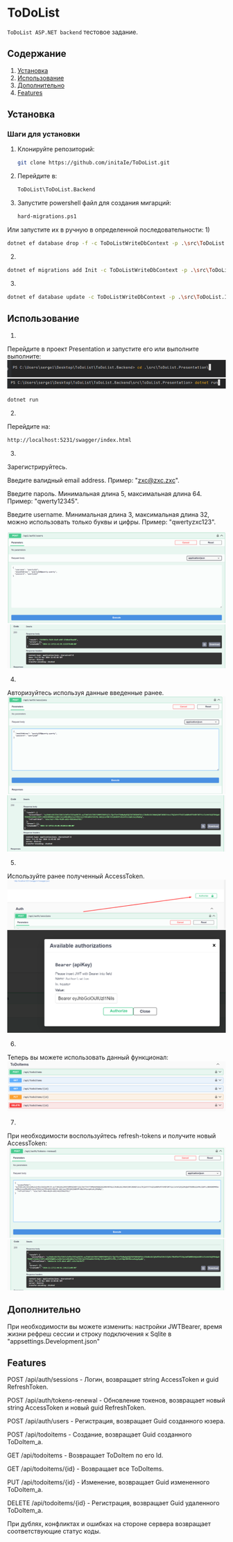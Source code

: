 # ToDoList

`ToDoList ASP.NET backend` тестовое задание.

## Содержание

1. [Установка](#установка)
2. [Использование](#использование)
3. [Дополнительно](#дополнительно)
4. [Features](#features)

## Установка

### Шаги для установки

1. Клонируйте репозиторий:
    ```bash
    git clone https://github.com/initaIe/ToDoList.git
    ```
2. Перейдите в:
    ```bash
    ToDoList\ToDoList.Backend
    ```
3. Запустите powershell файл для создания мигарций:
    ```bash
    hard-migrations.ps1
    ```
Или запустите их в ручную в определенной последовательности:
1)
```bash
dotnet ef database drop -f -c ToDoListWriteDbContext -p .\src\ToDoList.Infrastructure\ -s .\src\ToDoList.Presentation\
```
2)
```bash
dotnet ef migrations add Init -c ToDoListWriteDbContext -p .\src\ToDoList.Infrastructure\ -s .\src\ToDoList.Presentation\
```
3)
```bash
dotnet ef database update -c ToDoListWriteDbContext -p .\src\ToDoList.Infrastructure\ -s .\src\ToDoList.Presentation\
```

## Использование

1)
Перейдите в проект Presentation и запустите его или выполните выполните:
![Screenshot](./assets/StartStep1.png)
![Screenshot](./assets/StartStep2.png)
```bash
dotnet run
```
2)
Перейдите на:
```bash
http://localhost:5231/swagger/index.html
```
3)
Зарегистрируйтесь.

Введите валидный email address. Пример: "zxc@zxc.zxc".

Введите пароль. Минимальная длина 5, максимальная длина 64. Пример: "qwerty12345".

Введите username. Минимальная длина 3, максимальная длина 32, можно использовать только буквы и цифры. Пример: "qwertyzxc123".

![Screenshot](./assets/Register.png)
![Screenshot](./assets/RegisterResult.png)

4)
Авторизуйтесь используя данные введенные ранее.
![Screenshot](./assets/Login.png)
![Screenshot](./assets/LoginResult.png)

5)
Используйте ранее полученный AccessToken.
![Screenshot](./assets/BearerStep1.png)
![Screenshot](./assets/BearerStep2.png)

6)
Теперь вы можете использовать данный функционал:
![Screenshot](./assets/Features.png)

7)
При необходимости воспользуйтесь refresh-tokens и получите новый AccessToken:
![Screenshot](./assets/RefreshTokens.png)
![Screenshot](./assets/RefreshTokensResult.png)

## Дополнительно

При необходимости вы можете изменить: настройки JWTBearer, время жизни рефреш сессии и строку подключения к Sqlite в "appsettings.Development.json"

## Features

POST /api/auth/sessions - Логин, возвращает string AccessToken и guid RefreshToken.

POST /api/auth/tokens-renewal - Обновление токенов, возвращает новый string AccessToken и новый guid RefreshToken.

POST /api/auth/users - Регистрация, возвращает Guid созданного юзера.

POST /api/todoitems - Создание, возвращает Guid созданного ToDoItem_а.

GET /api/todoitems - Возвращает ToDoItem по его Id.

GET /api/todoitems/{id} - Возвращает все ToDoItems.

PUT /api/todoitems/{id} - Изменение, возвращает Guid измененного ToDoItem_a.

DELETE /api/todoitems/{id} - Регистрация, возвращает Guid удаленного ToDoItem_a.

При дублях, конфликтах и ошибках на стороне сервера возвращает соответствующие статус коды.

